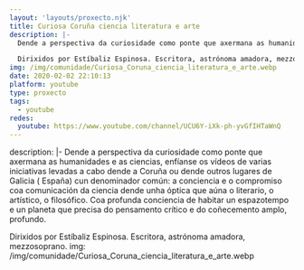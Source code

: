 ```yaml
---
layout: 'layouts/proxecto.njk'
title: Curiosa Coruña ciencia literatura e arte
description: |-
  Dende a perspectiva da curiosidade como ponte que axermana as humanidades e as ciencias, enfíanse os vídeos de varias iniciativas levadas a cabo dende a Coruña ou dende outros lugares de Galicia ( España) cun denominador común: a conciencia e o compromiso coa comunicación da ciencia dende unha óptica que aúna o literario, o artístico, o filosófico. Coa profunda conciencia de habitar un espazotempo e un planeta que precisa do pensamento crítico e do coñecemento amplo, profundo.

  Dirixidos por Estíbaliz Espinosa. Escritora, astrónoma amadora, mezzosoprano.
img: /img/comunidade/Curiosa_Coruna_ciencia_literatura_e_arte.webp
date: 2020-02-02 22:10:13
platform: youtube
type: proxecto
tags:
  - youtube
redes:
  youtube: https://www.youtube.com/channel/UCU6Y-iXk-ph-yvGfIHTaWnQ
---
```

description: |-
  Dende a perspectiva da curiosidade como ponte que axermana as humanidades e as ciencias, enfíanse os vídeos de varias iniciativas levadas a cabo dende a Coruña ou dende outros lugares de Galicia ( España) cun denominador común: a conciencia e o compromiso coa comunicación da ciencia dende unha óptica que aúna o literario, o artístico, o filosófico. Coa profunda conciencia de habitar un espazotempo e un planeta que precisa do pensamento crítico e do coñecemento amplo, profundo.

  Dirixidos por Estíbaliz Espinosa. Escritora, astrónoma amadora, mezzosoprano.
img: /img/comunidade/Curiosa_Coruna_ciencia_literatura_e_arte.webp
